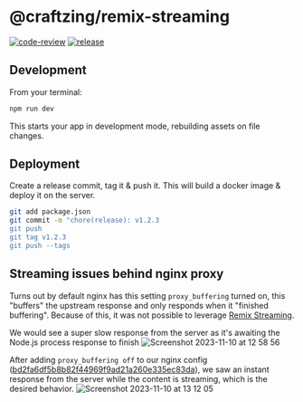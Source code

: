 # @craftzing/remix-streaming

[![code-review](https://github.com/craftzing/remix-streaming/workflows/code-review/badge.svg)](https://github.com/craftzing/remix-streaming/actions/workflows/code-review.yml)
[![release](https://github.com/craftzing/remix-streaming/workflows/release/badge.svg)](https://github.com/craftzing/remix-streaming/actions/workflows/release.yml)

## Development

From your terminal:

```sh
npm run dev
```

This starts your app in development mode, rebuilding assets on file changes.

## Deployment

Create a release commit, tag it & push it. This will build a docker image & deploy it on the server.

```sh
git add package.json
git commit -m "chore(release): v1.2.3
git push
git tag v1.2.3
git push --tags
```

## Streaming issues behind nginx proxy

Turns out by default nginx has this setting `proxy_buffering` turned on, this "buffers" the upstream response and only responds when it "finished buffering". Because of this, it was not possible to leverage [Remix Streaming](https://remix.run/docs/en/main/guides/streaming).

We would see a super slow response from the server as it's awaiting the Node.js process response to finish
![Screenshot 2023-11-10 at 12 58 56](https://github.com/craftzing/remix-streaming/assets/1210628/b107713f-7984-4216-bff9-2374fe678f42)

After adding `proxy_buffering off` to our nginx config ([bd2fa6df5b8b82f44969f9ad21a260e335ec83da](https://github.com/craftzing/remix-streaming/commit/bd2fa6df5b8b82f44969f9ad21a260e335ec83da)), we saw an instant response from the server while the content is streaming, which is the desired behavior.
![Screenshot 2023-11-10 at 13 12 05](https://github.com/craftzing/remix-streaming/assets/1210628/96e7933f-9be9-47a3-a05e-aa39dfac9f3e)

